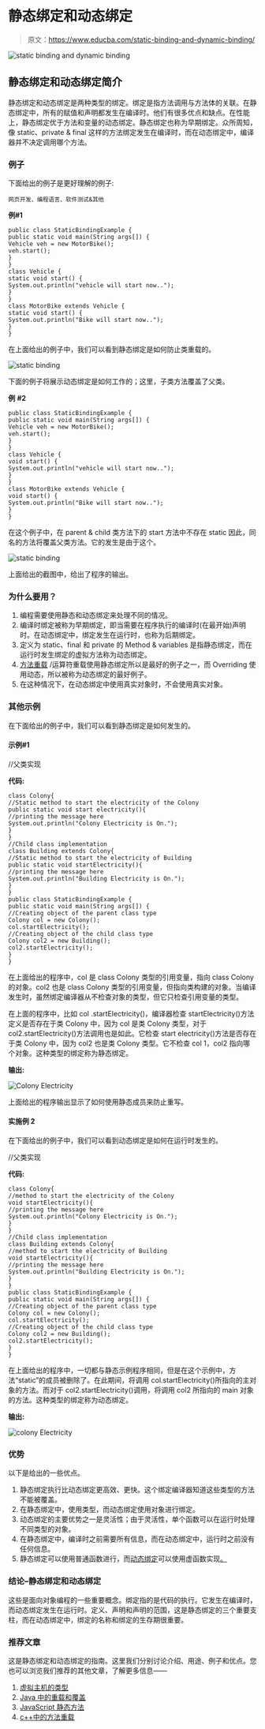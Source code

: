 # 静态绑定和动态绑定

> 原文：<https://www.educba.com/static-binding-and-dynamic-binding/>

![static binding and dynamic binding](img/dd445450cc6c906ad77213c714eac8c0.png)



## 静态绑定和动态绑定简介

静态绑定和动态绑定是两种类型的绑定。绑定是指方法调用与方法体的关联。在静态绑定中，所有的赋值和声明都发生在编译时。他们有很多优点和缺点。在性能上，静态绑定优于方法和变量的动态绑定。静态绑定也称为早期绑定。众所周知，像 static、private & final 这样的方法绑定发生在编译时，而在动态绑定中，编译器并不决定调用哪个方法。

### 例子

下面给出的例子是更好理解的例子:

<small>网页开发、编程语言、软件测试&其他</small>

**例#1**

```
public class StaticBindingExample {
public static void main(String args[]) {
Vehicle veh = new MotorBike();
veh.start();
}
}
class Vehicle {
static void start() {
System.out.println("vehicle will start now..");
}
}
class MotorBike extends Vehicle {
static void start() {
System.out.println("Bike will start now..");
}
}
```

在上面给出的例子中，我们可以看到静态绑定是如何防止类重载的。

![static binding](img/45b28718a53c23821db99d54eb0b1049.png)



下面的例子将展示动态绑定是如何工作的；这里，子类方法覆盖了父类。

**例** **#2**

```
public class StaticBindingExample {
public static void main(String args[]) {
Vehicle veh = new MotorBike();
veh.start();
}
}
class Vehicle {
void start() {
System.out.println("vehicle will start now..");
}
}
class MotorBike extends Vehicle {
void start() {
System.out.println("Bike will start now..");
}
}
```

在这个例子中，在 parent & child 类方法下的 start 方法中不存在 static 因此，同名的方法将覆盖父类方法。它的发生是由于这个。

![static binding](img/3f7cbc14d2a151a6f2d5980562867125.png)



上面给出的截图中，给出了程序的输出。

### 为什么要用？

1.  编程需要使用静态和动态绑定来处理不同的情况。
2.  编译时绑定被称为早期绑定，即当需要在程序执行的编译时(在最开始)声明时。在动态绑定中，绑定发生在运行时，也称为后期绑定。
3.  定义为 static、final 和 private 的 Method & variables 是指静态绑定，而在运行时发生绑定的虚拟方法称为动态绑定。
4.  [方法重载](https://www.educba.com/method-overloading-in-python/) /运算符重载使用静态绑定所以是最好的例子之一，而 Overriding 使用动态，所以被称为动态绑定的最好例子。
5.  在这种情况下，在动态绑定中使用真实对象时，不会使用真实对象。

### 其他示例

在下面给出的例子中，我们可以看到静态绑定是如何发生的。

#### 示例#1

//父类实现

**代码:**

```
class Colony{
//Static method to start the electricity of the Colony
public static void start electricity(){
//printing the message here
System.out.println("Colony Electricity is On.");
}
}
//Child class implementation
class Building extends Colony{
//Static method to start the electricity of Building
public static void startElectricity(){
//printing the message here
System.out.println("Building Electricity is On.");
}
}
public class StaticBindingExample {
public static void main(String args[]) {
//Creating object of the parent class type
Colony col = new Colony();
col.startElectricity();
//Creating object of the child class type
Colony col2 = new Building();
col2.startElectricity();
}
}
```

在上面给出的程序中，col 是 class Colony 类型的引用变量，指向 class Colony 的对象。col2 也是 class Colony 类型的引用变量，但指向类构建的对象。当编译发生时，虽然绑定编译器从不检查对象的类型，但它只检查引用变量的类型。

在上面的程序中，比如 col .startElectricity()，编译器检查 startElectricity()方法定义是否存在于类 Colony 中，因为 col 是类 Colony 类型，对于 col2.startElectricity()方法调用也是如此。它检查 start electricity()方法是否存在于类 Colony 中，因为 col2 也是类 Colony 类型。它不检查 col 1，col2 指向哪个对象。这种类型的绑定称为静态绑定。

**输出:**

![Colony Electricity](img/02709834be8a82d7ee47d3d487a15b44.png)



上面给出的程序输出显示了如何使用静态成员来防止重写。

#### 实施例 2

在下面给出的例子中，我们可以看到动态绑定是如何在运行时发生的。

//父类实现

**代码:**

```
class Colony{
//method to start the electricity of the Colony
void startElectricity(){
//printing the message here
System.out.println("Colony Electricity is On.");
}
}
//Child class implementation
class Building extends Colony{
//method to start the electricity of Building
void startElectricity(){
//printing the message here
System.out.println("Building Electricity is On.");
}
}
public class StaticBindingExample {
public static void main(String args[]) {
//Creating object of the parent class type
Colony col = new Colony();
col.startElectricity();
//Creating object of the child class type
Colony col2 = new Building();
col2.startElectricity();
}
}
```

在上面给出的程序中，一切都与静态示例程序相同，但是在这个示例中，方法“static”的成员被删除了。在此期间，将调用 col.startElectricity()所指向的主对象的方法。而对于 col2.startElectricity()调用，将调用 col2 所指向的 main 对象的方法。这种类型的绑定称为动态绑定。

**输出:**

![colony Electricity](img/3e719e065af543c32ab1c156dbe3be61.png)



### 优势

以下是给出的一些优点。

1.  静态绑定执行比动态绑定更高效、更快。这个绑定编译器知道这些类型的方法不能被覆盖。
2.  在静态绑定中，使用类型，而动态绑定使用对象进行绑定。
3.  动态绑定的主要优势之一是灵活性；由于灵活性，单个函数可以在运行时处理不同类型的对象。
4.  在静态绑定中，编译时之前需要所有信息，而在动态绑定中，运行时之前没有任何信息。
5.  静态绑定可以使用普通函数进行，而[动态绑定](https://www.educba.com/dynamic-binding-in-java/)可以使用虚函数实现[。](https://www.educba.com/virtual-functions-in-c-plus-plus/)

### 结论–静态绑定和动态绑定

这些是面向对象编程的一些重要概念。绑定指的是代码的执行。它发生在编译时，而动态绑定发生在运行时。定义、声明和声明的范围，这是静态绑定的三个重要支柱，而在动态绑定中，绑定的名称和绑定的生存期很重要。

### 推荐文章

这是静态绑定和动态绑定的指南。这里我们分别讨论介绍、用途、例子和优点。您也可以浏览我们推荐的其他文章，了解更多信息——

1.  [虚拟主机的类型](https://www.educba.com/types-of-web-hosting/)
2.  [Java 中的重载和覆盖](https://www.educba.com/overloading-and-overriding-in-java/)
3.  [JavaScript 静态方法](https://www.educba.com/javascript-static-method/)
4.  [c++中的方法重载](https://www.educba.com/method-overloading-in-c-plus-plus/)





